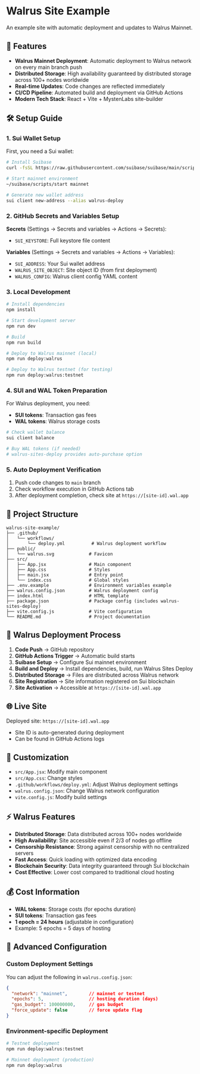 # Walrus Site Example

An example site with automatic deployment and updates to Walrus Mainnet.

## 🚀 Features

- **Walrus Mainnet Deployment**: Automatic deployment to Walrus network on every main branch push
- **Distributed Storage**: High availability guaranteed by distributed storage across 100+ nodes worldwide
- **Real-time Updates**: Code changes are reflected immediately
- **CI/CD Pipeline**: Automated build and deployment via GitHub Actions
- **Modern Tech Stack**: React + Vite + MystenLabs site-builder

## 🛠️ Setup Guide

### 1. Sui Wallet Setup

First, you need a Sui wallet:

```bash
# Install Suibase
curl -fsSL https://raw.githubusercontent.com/suibase/suibase/main/scripts/common/install.sh | bash

# Start mainnet environment
~/suibase/scripts/start mainnet

# Generate new wallet address
sui client new-address --alias walrus-deploy
```

### 2. GitHub Secrets and Variables Setup

**Secrets** (Settings → Secrets and variables → Actions → Secrets):
- `SUI_KEYSTORE`: Full keystore file content

**Variables** (Settings → Secrets and variables → Actions → Variables):
- `SUI_ADDRESS`: Your Sui wallet address
- `WALRUS_SITE_OBJECT`: Site object ID (from first deployment)
- `WALRUS_CONFIG`: Walrus client config YAML content

### 3. Local Development

```bash
# Install dependencies
npm install

# Start development server
npm run dev

# Build
npm run build

# Deploy to Walrus mainnet (local)
npm run deploy:walrus

# Deploy to Walrus testnet (for testing)
npm run deploy:walrus:testnet
```

### 4. SUI and WAL Token Preparation

For Walrus deployment, you need:
- **SUI tokens**: Transaction gas fees
- **WAL tokens**: Walrus storage costs

```bash
# Check wallet balance
sui client balance

# Buy WAL tokens (if needed)
# walrus-sites-deploy provides auto-purchase option
```

### 5. Auto Deployment Verification

1. Push code changes to `main` branch
2. Check workflow execution in GitHub Actions tab
3. After deployment completion, check site at `https://[site-id].wal.app`

## 📁 Project Structure

```
walrus-site-example/
├── .github/
│   └── workflows/
│       └── deploy.yml          # Walrus deployment workflow
├── public/
│   └── walrus.svg             # Favicon
├── src/
│   ├── App.jsx                # Main component
│   ├── App.css                # Styles
│   ├── main.jsx               # Entry point
│   └── index.css              # Global styles
├── .env.example               # Environment variables example
├── walrus.config.json         # Walrus deployment config
├── index.html                 # HTML template
├── package.json               # Package config (includes walrus-sites-deploy)
├── vite.config.js             # Vite configuration
└── README.md                  # Project documentation
```

## 🔄 Walrus Deployment Process

1. **Code Push** → GitHub repository
2. **GitHub Actions Trigger** → Automatic build starts
3. **Suibase Setup** → Configure Sui mainnet environment
4. **Build and Deploy** → Install dependencies, build, run Walrus Sites Deploy
5. **Distributed Storage** → Files are distributed across Walrus network
6. **Site Registration** → Site information registered on Sui blockchain
7. **Site Activation** → Accessible at `https://[site-id].wal.app`

## 🌐 Live Site

Deployed site: `https://[site-id].wal.app`

- Site ID is auto-generated during deployment
- Can be found in GitHub Actions logs

## 📝 Customization

- `src/App.jsx`: Modify main component
- `src/App.css`: Change styles
- `.github/workflows/deploy.yml`: Adjust Walrus deployment settings
- `walrus.config.json`: Change Walrus network configuration
- `vite.config.js`: Modify build settings

## ⚡ Walrus Features

- **Distributed Storage**: Data distributed across 100+ nodes worldwide
- **High Availability**: Site accessible even if 2/3 of nodes go offline
- **Censorship Resistance**: Strong against censorship with no centralized servers
- **Fast Access**: Quick loading with optimized data encoding
- **Blockchain Security**: Data integrity guaranteed through Sui blockchain
- **Cost Effective**: Lower cost compared to traditional cloud hosting

## 💰 Cost Information

- **WAL tokens**: Storage costs (for epochs duration)
- **SUI tokens**: Transaction gas fees
- **1 epoch = 24 hours** (adjustable in configuration)
- Example: 5 epochs = 5 days of hosting

## 🔧 Advanced Configuration

### Custom Deployment Settings

You can adjust the following in `walrus.config.json`:

```json
{
  "network": "mainnet",        // mainnet or testnet
  "epochs": 5,                 // hosting duration (days)
  "gas_budget": 100000000,     // gas budget
  "force_update": false        // force update flag
}
```

### Environment-specific Deployment

```bash
# Testnet deployment
npm run deploy:walrus:testnet

# Mainnet deployment (production)
npm run deploy:walrus
```